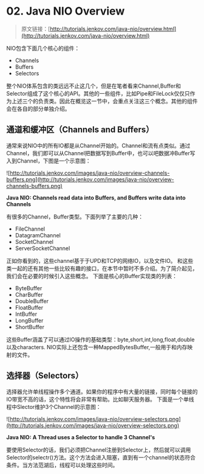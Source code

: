 # 02. Java NIO Overview

> 原文链接：[http://tutorials.jenkov.com/java-nio/overview.html](http://tutorials.jenkov.com/java-nio/overview.html)

<!-- toc -->

NIO包含下面几个核心的组件：
  
  * Channels
  * Buffers
  * Selectors

整个NIO体系包含的类远远不止这几个，但是在笔者看来Channel,Buffer和Selector组成了这个核心的API。其他的一些组件，比如Pipe和FileLock仅仅只作为上述三个的负责类。因此在概览这一节中，会重点关注这三个概念。其他的组件会在各自的部分单独介绍。
## 通道和缓冲区（Channels and Buffers）
通常来说NIO中的所有IO都是从Channel开始的。Channel和流有点类似。通过Channel，我们即可以从Channel把数据写到Buffer中，也可以吧数据冲Buffer写入到Channel，下图是一个示意图：

![http://tutorials.jenkov.com/images/java-nio/overview-channels-buffers.png](http://tutorials.jenkov.com/images/java-nio/overview-channels-buffers.png)

**Java NIO: Channels read data into Buffers, and Buffers write data into Channels**

有很多的Channel，Buffer类型。下面列举了主要的几种：
  
  * FileChannel
  * DatagramChannel
  * SocketChannel
  * ServerSocketChannel

正如你看到的，这些channel基于于UPD和TCP的网络IO，以及文件IO。
和这些类一起的还有其他一些比较有趣的接口，在本节中暂时不多介绍。为了简介起见，我们会在必要的时候引入这些概念。
下面是核心的Buffer实现类的列表：
  
  * ByteBuffer
  * CharBuffer
  * DoubleBuffer
  * FloatBuffer
  * IntBuffer
  * LongBuffer
  * ShortBuffer

这些Buffer涵盖了可以通过IO操作的基础类型：byte,short,int,long,float,double以及characters.
NIO实际上还包含一种MappedBytesBuffer,一般用于和内存映射的文件。

## 选择器（Selectors）

选择器允许单线程操作多个通道。如果你的程序中有大量的链接，同时每个链接的IO带宽不高的话，这个特性将会非常有帮助。比如聊天服务器。
下面是一个单线程中Slector维护3个Channel的示意图：

![http://tutorials.jenkov.com/images/java-nio/overview-selectors.png](http://tutorials.jenkov.com/images/java-nio/overview-selectors.png)

**Java NIO: A Thread uses a Selector to handle 3 Channel's**

要使用Selector的话，我们必须把Channel注册到Selector上，然后就可以调用Selector的selectr()方法。这个方法会进入阻塞，直到有一个channel的状态符合条件。当方法范湖后，线程可以处理这些时间。

